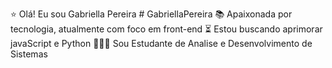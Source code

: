 ⭐ Olá! Eu sou Gabriella Pereira # GabriellaPereira
📚 Apaixonada por tecnologia, atualmente com foco em front-end
⏳ Estou buscando aprimorar javaScript e Python 
👩🏾‍🎓 Sou Estudante de Analise e Desenvolvimento de Sistemas
